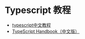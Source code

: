 Typescript 教程
===

* [typescript中文教程](https://www.yuque.com/u22559/tunnc0)
* [TypeScript Handbook（中文版）](https://zhongsp.gitbooks.io/typescript-handbook/content/)
